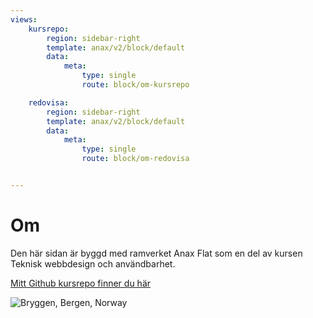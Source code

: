 ```yaml
---
views:
    kursrepo:
        region: sidebar-right
        template: anax/v2/block/default
        data:
            meta:
                type: single
                route: block/om-kursrepo

    redovisa:
        region: sidebar-right
        template: anax/v2/block/default
        data:
            meta:
                type: single
                route: block/om-redovisa


---
```

Om
=========================

Den här sidan är byggd med ramverket Anax Flat som en del av kursen Teknisk webbdesign och användbarhet.

[Mitt Github kursrepo finner du här](https://github.com/gustavfors/designv2)

![Bryggen, Bergen, Norway](img/theme/om.png)

